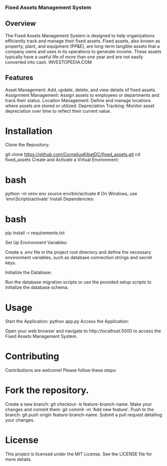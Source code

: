 ### Fixed Assets Management System
## Overview
The Fixed Assets Management System is designed to help organizations efficiently track and manage their fixed assets. Fixed assets, also known as property, plant, and equipment (PP&E), are long-term tangible assets that a company owns and uses in its operations to generate income. These assets typically have a useful life of more than one year and are not easily converted into cash. 
INVESTOPEDIA.COM

## Features
Asset Management: Add, update, delete, and view details of fixed assets.
Assignment Management: Assign assets to employees or departments and track their status.
Location Management: Define and manage locations where assets are stored or utilized.
Depreciation Tracking: Monitor asset depreciation over time to reflect their current value.
# Installation
Clone the Repository:

git clone https://github.com/CorneliusKibetDC/fixed_assets.git
cd fixed_assets
Create and Activate a Virtual Environment:

# bash
python -m venv env
source env/bin/activate  # On Windows, use 'env\Scripts\activate'
Install Dependencies:

# bash
pip install -r requirements.txt

Set Up Environment Variables:

Create a .env file in the project root directory and define the necessary environment variables, such as database connection strings and secret keys.

Initialize the Database:

Run the database migration scripts or use the provided setup scripts to initialize the database schema.

# Usage
Start the Application:
python app.py
Access the Application:

Open your web browser and navigate to http://localhost:5000 to access the Fixed Assets Management System.

# Contributing
Contributions are welcome! Please follow these steps:

# Fork the repository.
Create a new branch: git checkout -b feature-branch-name.
Make your changes and commit them: git commit -m 'Add new feature'.
Push to the branch: git push origin feature-branch-name.
Submit a pull request detailing your changes.

# License
This project is licensed under the MIT License. See the LICENSE file for more details.


